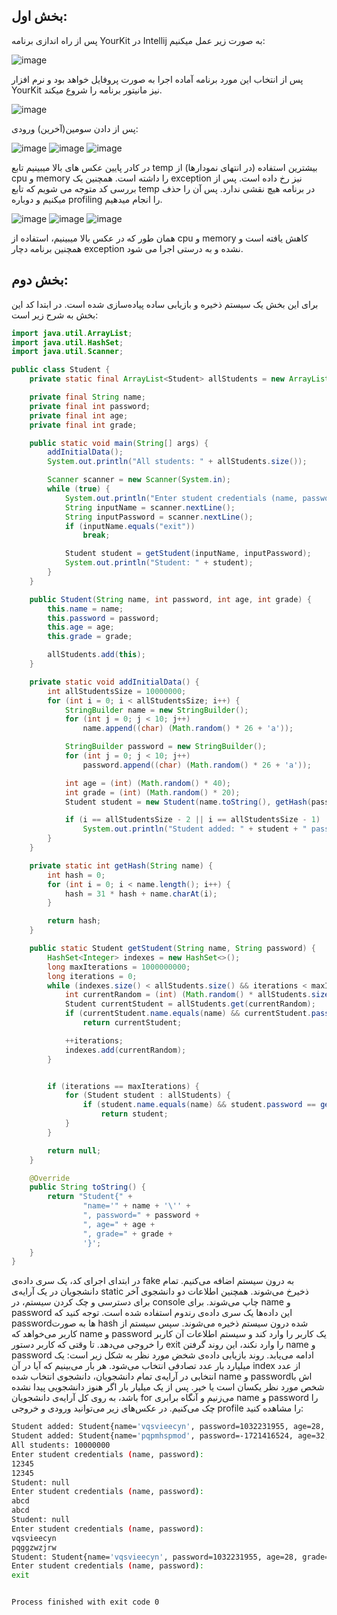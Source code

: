 ## بخش اول:
پس از راه اندازی برنامه YourKit در Intellij به صورت زیر عمل میکنیم:

![image](https://github.com/Sharif-Software-Engineering-Lab-14022/experiment-5/assets/62210678/08ef750c-d23e-4252-b51d-099d19faa1cb)

پس از انتخاب این مورد برنامه آماده اجرا به صورت پروفایل خواهد بود و نرم افزار YourKit نیز مانیتور برنامه را شروع میکند. 

![image](https://github.com/Sharif-Software-Engineering-Lab-14022/experiment-5/assets/62210678/e819d143-7bb4-4a1d-9227-2cdbff802320)

پس از دادن سومین(آخرین) ورودی:

![image](https://github.com/Sharif-Software-Engineering-Lab-14022/experiment-5/assets/62210678/503b9116-7cad-48f9-846e-46b1d0332ba7)
![image](https://github.com/Sharif-Software-Engineering-Lab-14022/experiment-5/assets/62210678/1ef1b8c0-7a71-4e72-bf23-41dd5fe280bf)
![image](https://github.com/Sharif-Software-Engineering-Lab-14022/experiment-5/assets/62210678/e0153718-52e9-4643-9383-26b97924d4d8)


در کادر پایین عکس های بالا میبینیم تابع temp بیشترین استفاده (در انتهای نمودارها) از cpu و memory را داشته است. همچنین یک exception نیز رخ داده است.
پس از بررسی کد متوجه می شویم که تابع temp در برنامه هیچ نقشی ندارد. پس آن را حذف میکنیم و دوباره profiling را انجام میدهیم.

![image](https://github.com/Sharif-Software-Engineering-Lab-14022/experiment-5/assets/62210678/57c889fb-dda6-4fc4-b427-278d196ff902)
![image](https://github.com/Sharif-Software-Engineering-Lab-14022/experiment-5/assets/62210678/6e718f3e-7470-4c33-a181-a0f2482d19d0)
![image](https://github.com/Sharif-Software-Engineering-Lab-14022/experiment-5/assets/62210678/636c3f7a-8339-4f00-98ca-6a208ea067bf)

همان طور که در عکس بالا میبینیم، استفاده از cpu و memory کاهش یافته است و همچنین برنامه دچار exception نشده و به درستی اجرا می شود.

## بخش دوم:
برای این بخش یک سیستم ذخیره و بازیابی ساده پیاده‌سازی شده است. در ابتدا کد این بخش به شرح زیر است:
```Java
import java.util.ArrayList;
import java.util.HashSet;
import java.util.Scanner;

public class Student {
    private static final ArrayList<Student> allStudents = new ArrayList<>();

    private final String name;
    private final int password;
    private final int age;
    private final int grade;

    public static void main(String[] args) {
        addInitialData();
        System.out.println("All students: " + allStudents.size());

        Scanner scanner = new Scanner(System.in);
        while (true) {
            System.out.println("Enter student credentials (name, password): ");
            String inputName = scanner.nextLine();
            String inputPassword = scanner.nextLine();
            if (inputName.equals("exit"))
                break;

            Student student = getStudent(inputName, inputPassword);
            System.out.println("Student: " + student);
        }
    }

    public Student(String name, int password, int age, int grade) {
        this.name = name;
        this.password = password;
        this.age = age;
        this.grade = grade;

        allStudents.add(this);
    }

    private static void addInitialData() {
        int allStudentsSize = 10000000;
        for (int i = 0; i < allStudentsSize; i++) {
            StringBuilder name = new StringBuilder();
            for (int j = 0; j < 10; j++)
                name.append((char) (Math.random() * 26 + 'a'));

            StringBuilder password = new StringBuilder();
            for (int j = 0; j < 10; j++)
                password.append((char) (Math.random() * 26 + 'a'));

            int age = (int) (Math.random() * 40);
            int grade = (int) (Math.random() * 20);
            Student student = new Student(name.toString(), getHash(password.toString()), age, grade);

            if (i == allStudentsSize - 2 || i == allStudentsSize - 1)
                System.out.println("Student added: " + student + " password: " + password);
        }
    }

    private static int getHash(String name) {
        int hash = 0;
        for (int i = 0; i < name.length(); i++) {
            hash = 31 * hash + name.charAt(i);
        }

        return hash;
    }

    public static Student getStudent(String name, String password) {
        HashSet<Integer> indexes = new HashSet<>();
        long maxIterations = 1000000000;
        long iterations = 0;
        while (indexes.size() < allStudents.size() && iterations < maxIterations) {
            int currentRandom = (int) (Math.random() * allStudents.size());
            Student currentStudent = allStudents.get(currentRandom);
            if (currentStudent.name.equals(name) && currentStudent.password == getHash(password))
                return currentStudent;

            ++iterations;
            indexes.add(currentRandom);
        }


        if (iterations == maxIterations) {
            for (Student student : allStudents) {
                if (student.name.equals(name) && student.password == getHash(password))
                    return student;
            }
        }

        return null;
    }

    @Override
    public String toString() {
        return "Student{" +
                "name='" + name + '\'' +
                ", password=" + password +
                ", age=" + age +
                ", grade=" + grade +
                '}';
    }
}
```

در ابتدای اجرای کد، یک سری داده‌ی fake به درون سیستم اضافه می‌کنیم. تمام دانشجویان در یک آرایه‌ی static ذخیرخ می‌شوند. همچنین اطلاعات دو دانشجوی آخر برای دسترسی و چک کردن سیستم، در console چاپ می‌شوند. برای name و password این داده‌ها یک سری داده‌ی رندوم استفاده شده است. توجه کنید که passwordها به صورت hash شده درون سیستم ذخیره می‌شوند. سپس سیستم از کاربر می‌خواهد که name و password یک کاربر را وارد کند و سیستم اطلاعات آن کاربر را خروجی می‌دهد. تا وقتی که کاربر دستور exit را وارد نکند، این روند گرفتن name و password ادامه می‌یابد. روند بازیابی داده‌ی شخض مورد نظر به شکل زیر است:
    یک میلیارد بار عدد تصادفی انتخاب می‌شود. هر بار می‌بینیم که آیا در آن index از عدد انتخابی در آرایه‌ی تمام دانشجویان، دانشجوی انتخاب شده name و passwordاش با شخص مورد نظر یکسان است یا خیر. پس از یک میلیار بار اگر هنوز دانشجویی پیدا نشده باشد، به روی کل آرایه‌ی دانشجویان for می‌زنیم و آنگاه برابری name و password را چک می‌کنیم. در عکس‌های زیر می‌توانید ورودی و خروجی profile را مشاهده کنید:
```Bash
Student added: Student{name='vqsvieecyn', password=1032231955, age=28, grade=2} password: pqggzwzjrw
Student added: Student{name='pqpmhspmod', password=-1721416524, age=32, grade=5} password: fakjopafdx
All students: 10000000
Enter student credentials (name, password): 
12345
12345
Student: null
Enter student credentials (name, password): 
abcd
abcd
Student: null
Enter student credentials (name, password): 
vqsvieecyn
pqggzwzjrw
Student: Student{name='vqsvieecyn', password=1032231955, age=28, grade=2}
Enter student credentials (name, password): 
exit


Process finished with exit code 0
```
